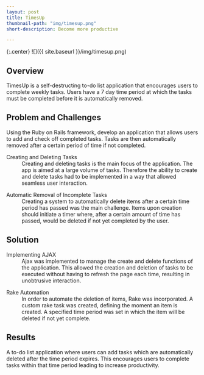 ```yaml
---
layout: post
title: TimesUp
thumbnail-path: "img/timesup.png"
short-description: Become more productive

---
```


{:.center}
![]({{ site.baseurl }}/img/timesup.png)

## Overview

TimesUp is a self-destructing to-do list application that encourages users to complete weekly tasks. Users have a 7 day time period at which the tasks must be completed before it is automatically removed.   

## Problem and Challenges

 Using the Ruby on Rails framework, develop an application that allows users to add and check off completed tasks. Tasks are then automatically removed after a certain period of time if not completed.

<div class="col-all">
  <dl>
    <dt class="heading">Creating and Deleting Tasks</dt>
      <dd class="col-info">
        Creating and deleting tasks is the main focus of the application. The app is aimed at a large volume of tasks. Therefore the ability to create and delete tasks had to be implemented in a way that allowed seamless user interaction.
      </dd>
  </dl>
  <dl>
    <dt class="heading">Automatic Removal of Incomplete Tasks</dt>
      <dd class="col-info">
        Creating a system to automatically delete items after a certain time period has passed was the main challenge. Items upon creation should initiate a timer where, after a certain amount of time has passed, would be deleted if not yet completed by the user.
      </dd>
  </dl>
</div>

## Solution

<div class="col-all">
  <dl>
    <dt class="heading">Implementing AJAX</dt>
      <dd class="col-info">
        Ajax was implemented to manage the create and delete functions of the application. This allowed the creation and deletion of tasks to be executed without having to refresh the page each time, resulting in unobtrusive interaction.
      </dd>
  </dl>
  <dl>
    <dt class="heading">Rake Automation</dt>
      <dd class="col-info">
        In order to automate the deletion of items, Rake was incorporated. A custom rake task was created,  defining the moment an item is created. A specified time period was set in which the item will be deleted if not yet complete.  
      </dd>
  </dl>
</div>

## Results

A to-do list application where users can add tasks which are automatically deleted after the time period expires. This encourages users to complete tasks within that time period leading to increase productivity.  
